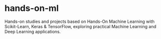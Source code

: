 # hands-on-ml
Hands-on studies and projects based on Hands-On Machine Learning with Scikit-Learn, Keras &amp; TensorFlow, exploring practical Machine Learning and Deep Learning applications.
